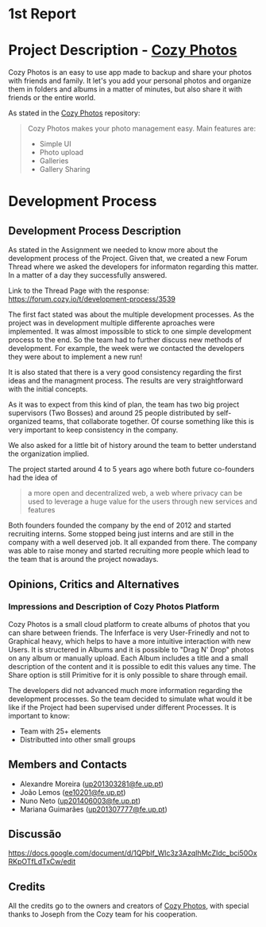 # 1st Report

# Project Description - [Cozy Photos](https://github.com/cozy/cozy-photos)

Cozy Photos is an easy to use app made to backup and share your photos with friends and family. It let's you add your personal photos and organize them in folders and albums in a matter of minutes, but also share it with friends or the entire world.

As stated in the [Cozy Photos](https://github.com/cozy/cozy-photos) repository:
> Cozy Photos makes your photo management easy. Main features are:
> - Simple UI
> - Photo upload
> - Galleries
> - Gallery Sharing

# Development Process

## Development Process Description

As stated in the Assignment we needed to know more about the development process of the Project. 
Given that, we created a new Forum Thread where we asked the developers for informaton regarding this matter.
In a matter of a day they successfully answered.

Link to the Thread Page with the response: https://forum.cozy.io/t/development-process/3539

The first fact stated was about the multiple development processes.
As the project was in development multiple differente aproaches were implemented.
It was almost impossible to stick to one simple development process to the end. So the team had to further discuss new methods of development. For example, the week were we contacted the developers they were about to implement a new run!

It is also stated that there is a very good consistency regarding the first ideas and the managment process. The results are very straightforward with the initial concepts.

As it was to expect from this kind of plan, the team has two big project supervisors (Two Bosses) and around 25 people distributed by self-organized teams, that collaborate together. Of course something like this is very important to keep consistency in the company.

We also asked for a little bit of history around the team to better understand the organization implied.

The project started around 4 to 5 years ago where both future co-founders had the idea of
> a more open and decentralized web, a web where privacy can be used to leverage a huge value for the users through new services and features

Both founders founded the company by the end of 2012 and started recruiting interns. Some stopped being just interns and are still in the company with a well deserved job. It all expanded from there. The company was able to raise money and started recruiting more people which lead to the team that is around the project nowadays.

## Opinions, Critics and Alternatives

### Impressions and Description of Cozy Photos Platform
Cozy Photos is a small cloud platform to create albums of photos that you can share between friends.
The Inferface is very User-Frinedly and not to Graphical heavy, which helps to have a more intuitive interaction with new Users.
It is structered in Albums and it is possible to "Drag N' Drop" photos on any album or manually upload. 
Each Album includes a title and a small description of the content and it is possible to edit this values any time.
The Share option is still Primitive for it is only possible to share through email.

The developers did not advanced much more information regarding the development processes. So the team decided to simulate what would it be like if the Project had been supervised under different Processes.
It is important to know:
- Team with 25+ elements
- Distributted into other small groups



## Members and Contacts
- Alexandre Moreira (up201303281@fe.up.pt)
- João Lemos (ee10201@fe.up.pt)
- Nuno Neto (up201406003@fe.up.pt)
- Mariana Guimarães (up201307777@fe.up.pt)

## Discussão
https://docs.google.com/document/d/1QPblf_Wlc3z3AzqIhMcZIdc_bci50OxRKpOTfLdTxCw/edit

## Credits
All the credits go to the owners and creators of [Cozy Photos](https://github.com/cozy/cozy-photos), with special thanks to Joseph from the Cozy team for his cooperation.
